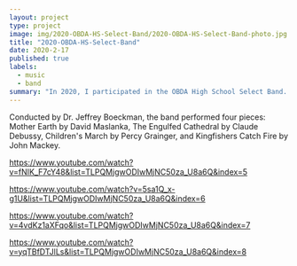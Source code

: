 ```yaml
---
layout: project
type: project
image: img/2020-OBDA-HS-Select-Band/2020-OBDA-HS-Select-Band-photo.jpg
title: "2020-OBDA-HS-Select-Band"
date: 2020-2-17
published: true
labels:
  - music
  - band
summary: "In 2020, I participated in the OBDA High School Select Band. I placed first chair bass clarinet."
---
```


Conducted by Dr. Jeffrey Boeckman, the band performed four pieces: Mother Earth by David Maslanka, The Engulfed Cathedral by Claude Debussy, Children's March by Percy Grainger, and Kingfishers Catch Fire by John Mackey.

https://www.youtube.com/watch?v=fNIK_F7cY48&list=TLPQMjgwODIwMjNC50za_U8a6Q&index=5

https://www.youtube.com/watch?v=5sa1Q_x-g1U&list=TLPQMjgwODIwMjNC50za_U8a6Q&index=6

https://www.youtube.com/watch?v=4vdKz1aXFqo&list=TLPQMjgwODIwMjNC50za_U8a6Q&index=7

https://www.youtube.com/watch?v=yqTBfDTJlLs&list=TLPQMjgwODIwMjNC50za_U8a6Q&index=8
